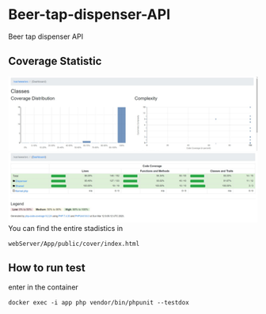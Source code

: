 # Beer-tap-dispenser-API
Beer tap dispenser API

## Coverage Statistic
![img_1.png](img/img_1.png)
![img.png](img/img.png)
You can find the entire stadistics in 
    
    webServer/App/public/cover/index.html
## How to run test
enter in the container

    docker exec -i app php vendor/bin/phpunit --testdox

